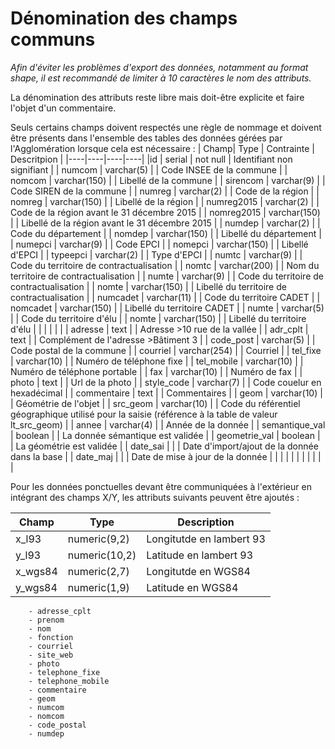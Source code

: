 Dénomination des champs communs
====

*Afin d'éviter les problèmes d'export des données, notamment au format shape, il est recommandé de limiter à 10 caractères le nom des attributs.*

La dénomination des attributs reste libre mais doit-être explicite et faire l'objet d'un commentaire.

Seuls certains champs doivent respectés une règle de nommage et doivent être présents dans l'ensemble des tables des données gérées par l'Agglomération lorsque cela est nécessaire :
| Champ| Type | Contrainte | Descritpion |
|----|----|----|----|
|id | serial | not null | Identifiant non signifiant |
| numcom | varchar(5) | | Code INSEE de la commune |
| nomcom | varchar(150) | | Libellé de la commune |
| sirencom | varchar(9) | |  Code SIREN de la commune |
| numreg | varchar(2) | |  Code de la région |
| nomreg | varchar(150) | |  Libellé de la région |
| numreg2015 | varchar(2) | |  Code de la région avant le 31 décembre 2015 |
| nomreg2015 | varchar(150) | |  Libellé de la région avant le 31 décembre 2015 |
| numdep | varchar(2) | |  Code du département |
| nomdep | varchar(150) | |  Libellé du département |
| numepci | varchar(9)  | | Code EPCI |
| nomepci | varchar(150) | |  Libellé d'EPCI |
| typeepci | varchar(2) | |  Type d'EPCI |
| numtc | varchar(9) | |  Code du territoire de contractualisation |
| nomtc | varchar(200) | |  Nom du territoire de contractualisation |
| numte |  varchar(9) | |  Code du territoire de contractualisation |
| nomte |  varchar(150) | |  Libellé du territoire de contractualisation |
| numcadet | varchar(11) | |  Code du territoire CADET |
| nomcadet | varchar(150) | |  Libellé du territoire CADET |
| numte | varchar(5)  | | Code du territoire d'élu |
| nomte | varchar(150) | |  Libellé du territoire d'élu |
|  |  | |  |
| adresse | text | |  Adresse >10 rue de la vallée |
| adr_cplt | text | |  Complément de l'adresse >Bâtiment 3 |
| code_post | varchar(5) | |  Code postal de la commune |
| courriel | varchar(254) | |  Courriel |
| tel_fixe | varchar(10) | |  Numéro de téléphone fixe |
| tel_mobile | varchar(10) | |  Numéro de téléphone portable |
| fax | varchar(10) | |  Numéro de fax |
| photo | text | |  Url de la photo |
| style_code | varchar(7) | |  Code couelur en hexadécimal |
| commentaire | text | |  Commentaires |
| geom | varchar(10) | | Géométrie de l'objet |
| src_geom | varchar(10) | | Code du référentiel géographique utilisé pour la saisie (référence à la table de valeur lt_src_geom) |
| annee | varchar(4) |  | Année de la donnée |
| semantique_val | boolean | | La donnée sémantique est validée |
| geometrie_val | boolean | | La géométrie est validée |
| date_sai | | | Date d'import/ajout de la donnée dans la base |
| date_maj | | | Date de mise à jour de la donnée |
|  |  | | |
|  |  | | |

Pour les données ponctuelles devant être communiquées à l'extérieur en intégrant des champs X/Y, les attributs suivants peuvent être ajoutés :

| Champ | Type | Description |
|----|----|----|
| x_l93 | numeric(9,2) | Longitutde en lambert 93 |
| y_l93 | numeric(10,2) | Latitude en lambert 93 |
| x_wgs84 | numeric(2,7) | Longitutde en WGS84 |
| y_wgs84 | numeric(1,9) | Latitude en WGS84 |


        - adresse_cplt
        - prenom
        - nom
        - fonction
        - courriel
        - site_web
        - photo
        - telephone_fixe
        - telephone_mobile
        - commentaire
        - geom
        - numcom
        - nomcom
        - code_postal
        - numdep



